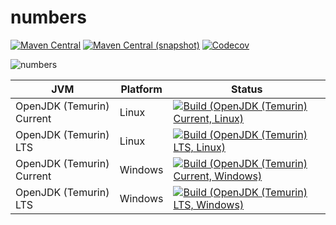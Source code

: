 numbers
===

[![Maven Central](https://img.shields.io/maven-central/v/com.io7m.mutable.numbers/com.io7m.mutable.numbers.svg?style=flat-square)](http://search.maven.org/#search%7Cga%7C1%7Cg%3A%22com.io7m.mutable.numbers%22)
[![Maven Central (snapshot)](https://img.shields.io/nexus/s/https/s01.oss.sonatype.org/com.io7m.mutable.numbers/com.io7m.mutable.numbers.svg?style=flat-square)](https://s01.oss.sonatype.org/content/repositories/snapshots/com/io7m/numbers/)
[![Codecov](https://img.shields.io/codecov/c/github/io7m/numbers.svg?style=flat-square)](https://codecov.io/gh/io7m/numbers)

![numbers](./src/site/resources/numbers.jpg?raw=true)

| JVM | Platform | Status |
|-----|----------|--------|
| OpenJDK (Temurin) Current | Linux | [![Build (OpenJDK (Temurin) Current, Linux)](https://img.shields.io/github/workflow/status/io7m/numbers/main.linux.temurin.current)](https://github.com/io7m/numbers/actions?query=workflow%3Amain.linux.temurin.current)|
| OpenJDK (Temurin) LTS | Linux | [![Build (OpenJDK (Temurin) LTS, Linux)](https://img.shields.io/github/workflow/status/io7m/numbers/main.linux.temurin.lts)](https://github.com/io7m/numbers/actions?query=workflow%3Amain.linux.temurin.lts)|
| OpenJDK (Temurin) Current | Windows | [![Build (OpenJDK (Temurin) Current, Windows)](https://img.shields.io/github/workflow/status/io7m/numbers/main.windows.temurin.current)](https://github.com/io7m/numbers/actions?query=workflow%3Amain.windows.temurin.current)|
| OpenJDK (Temurin) LTS | Windows | [![Build (OpenJDK (Temurin) LTS, Windows)](https://img.shields.io/github/workflow/status/io7m/numbers/main.windows.temurin.lts)](https://github.com/io7m/numbers/actions?query=workflow%3Amain.windows.temurin.lts)|
